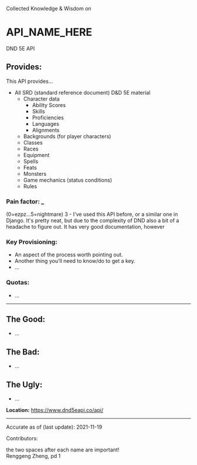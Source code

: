 Collected Knowledge & Wisdom on
# API_NAME_HERE
DND 5E API
## Provides:
This API provides...
 - All SRD (standard reference document) D&D 5E material
 	 * Character data
	 	 * Ability Scores
		 * Skills
		 * Proficiencies
		 * Languages
		 * Alignments
	 * Backgrounds (for player characters)
	 * Classes
	 * Races
	 * Equipment
	 * Spells
	 * Feats
	 * Monsters
	 * Game mechanics (status conditions)
	 * Rules
### Pain factor: _
(0=ezpz...5=nightmare)
3 - I've used this API before, or a similar one in Django. It's pretty neat, but due to the complexity of DND also a bit of a headache to figure out. It has very good documentation, however
### Key Provisioning:     

- An aspect of the process worth pointing out.
- Another thing you’ll need to know/do to get a key.
- ...
### Quotas:
- ...

---

## The Good:
- ...
## The Bad:
- ...
## The Ugly:
- ...


**Location:** https://www.dnd5eapi.co/api/

---

Accurate as of (last update):    2021-11-19

Contributors:

the two spaces after each name are important!  
Renggeng Zheng, pd 1  
